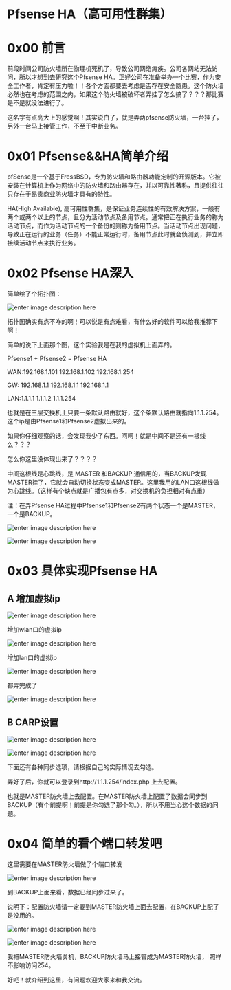 # Pfsense HA（高可用性群集）

0x00 前言
=====

前段时间公司防火墙所在物理机死机了，导致公司网络瘫痪。公司各网站无法访问，所以才想到去研究这个Pfsense HA。正好公司在准备举办一个比赛，作为安全工作者，肯定有压力啦！！各个方面都要去考虑是否存在安全隐患。这个防火墙必然也在考虑的范围之内，如果这个防火墙被破坏者弄挂了怎么搞了？？？那比赛是不是就没法进行了。

这名字有点高大上的感觉啊！其实说白了，就是弄两pfsense防火墙，一台挂了，另外一台马上接管工作，不至于中断业务。

0x01 Pfsense&&HA简单介绍
=====

pfSense是一个基于FressBSD，专为防火墙和路由器功能定制的开源版本。它被安装在计算机上作为网络中的防火墙和路由器存在，并以可靠性著称，且提供往往只存在于昂贵商业防火墙才具有的特性。

HA(High Available), 高可用性群集，是保证业务连续性的有效解决方案，一般有两个或两个以上的节点，且分为活动节点及备用节点。通常把正在执行业务的称为活动节点，而作为活动节点的一个备份的则称为备用节点。当活动节点出现问题，导致正在运行的业务（任务）不能正常运行时，备用节点此时就会侦测到，并立即接续活动节点来执行业务。

0x02 Pfsense HA深入
=====

简单绘了个拓扑图：

![enter image description here](http://drops.javaweb.org/uploads/images/d7a64048052ed659ea3946f9e9c956cdbe7e2e04.jpg)

拓扑图确实有点不咋的啊！可以说是有点难看，有什么好的软件可以给我推荐下啊！

简单的说下上面那个图，这个实验我是在我的虚拟机上面弄的。

Pfsense1 + Pfsense2 = Pfsense HA

WAN:192.168.1.101 192.168.1.102 192.168.1.254

GW: 192.168.1.1 192.168.1.1 192.168.1.1

LAN:1.1.1.1 1.1.1.2 1.1.1.254

也就是在三层交换机上只要一条默认路由就好，这个条默认路由就指向1.1.1.254。 这个ip是由Pfsense1和Pfsense2虚拟出来的。

如果你仔细观察的话，会发现我少了东西。呵呵！就是中间不是还有一根线么？？？

怎么你这里没体现出来了？？？？

中间这根线是心跳线，是 MASTER 和BACKUP 通信用的，当BACKUP发现MASTER挂了，它就会自动切换状态变成MASTER。这里我用的LAN口这根线做为心跳线。（这样有个缺点就是广播包有点多，对交换机的负担相对有点重）

注：在弄Pfsense HA过程中Pfsense1和Pfsense2有两个状态一个是MASTER，一个是BACKUP。

![enter image description here](http://drops.javaweb.org/uploads/images/c5b663be089a6fdc0868e1e22e76219c53c4ee1c.jpg)

![enter image description here](http://drops.javaweb.org/uploads/images/321a9ef5b755729d2c0007440226cc6ed5878dcd.jpg)

0x03 具体实现Pfsense HA
=====

A 增加虚拟ip
--------

![enter image description here](http://drops.javaweb.org/uploads/images/a1ec97864a00d060aad38702da534d8b52d2c45c.jpg)

增加wlan口的虚拟ip

![enter image description here](http://drops.javaweb.org/uploads/images/5b69311789aa3b028219815beff09f65e2394f21.jpg)

增加lan口的虚拟ip

![enter image description here](http://drops.javaweb.org/uploads/images/36b6fdf7335ef6752eafe56e635aee7a02e0f657.jpg)

都弄完成了

![enter image description here](http://drops.javaweb.org/uploads/images/da37b85d68d4cda7d67540a92c8d99e4d130747c.jpg)

B CARP设置
--------

![enter image description here](http://drops.javaweb.org/uploads/images/7d9b6c7b4ca5e3377e5356e9c649f8e2f02eac45.jpg)

![enter image description here](http://drops.javaweb.org/uploads/images/c818aa11134539d18e1da51d08a49420d5975972.jpg)

下面还有各种同步选项，请根据自己的实际情况去勾选。

弄好了后，你就可以登录到http://1.1.1.254/index.php 上去配置。

也就是MASTER防火墙上去配置。在MASTER防火墙上配置了数据会同步到BACKUP（有个前提啊！前提是你勾选了那个勾。），所以不用当心这个数据的问题。

0x04 简单的看个端口转发吧
=====

这里需要在MASTER防火墙做了个端口转发

![enter image description here](http://drops.javaweb.org/uploads/images/a827d9d8135a577c27779840b7c1f88f8e97b0c5.jpg)

到BACKUP上面来看，数据已经同步过来了。

说明下：配置防火墙请一定要到MASTER防火墙上面去配置，在BACKUP上配了是没用的。

![enter image description here](http://drops.javaweb.org/uploads/images/9e1317e1442584ce2e7ea6c45445bcac4208e4f0.jpg)

![enter image description here](http://drops.javaweb.org/uploads/images/c38e6a5542d669885bab1ae85ea7ddadf4dc2b01.jpg)

我把MASTER防火墙关机，BACKUP防火墙马上接管成为MASTER防火墙， 照样不影响访问254。

好吧！就介绍到这里，有问题欢迎大家来和我交流。